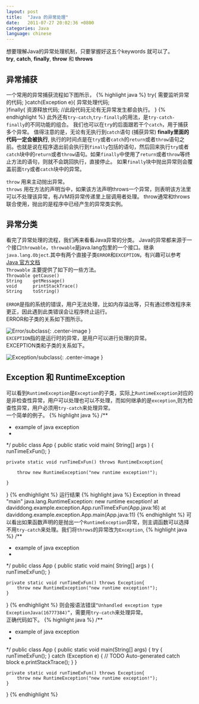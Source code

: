 ```yaml
---
layout: post
title:  "Java 的异常处理"
date:   2011-07-27 20:02:36 +0800
categories: Java
language: chinese
---
```

想要理解Java的异常处理机制，只要掌握好这五个keywords 就可以了。   
**try**, **catch**, **finally**, **throw** 和 **throws** <br>

## 异常捕获
一个常用的异常捕获流程如下图所示，
{% highlight java %}
try{
    需要监听异常的代码;
}catch(Exception e){
    异常处理代码;   
}finally{
    资源释放代码; //此段代码无论有无异常发生都会执行。
}
{% endhighlight %}
此外还有`try-catch`,`try-finally`的用法，是`try-catch-finally`的不同功能的组合。
我们也可以在`tr`y的后面跟若干个`catch`，用于捕获多个异常。
值得注意的是，无论有无执行到`catch`语句 (捕获异常) **finally里面的代码一定会被执行**, 执行的时间点是在`try`或者`catch`的`return`或者`throw`语句之前。也就是说在程序退出前会执行到`finally`包括的语句，然后回来执行`try`或者`catch`块中的`return`或者`throw`语句。如果`finally`中使用了`return`或者`throw`等终止方法的语句，则就不会跳回执行，直接停止。
如果`finally`块中抛出异常则会覆盖前面`try`或者`catch`块中的异常。

`throw` 用来主动抛出异常。<br>
`throws` 用在方法的声明当中，如果该方法声明throws一个异常，则表明该方法里可以不处理该异常，有JVM将异常传递里上层调用者处理。
throw通常和throws联合使用，抛出的是程序中已经产生的异常类实例。

## 异常分类
看完了异常处理的流程，我们再来看看Java异常的分类。
Java的异常都来源于一个接口`throwable`，`throwable`是java.lang包里的一个接口。继承`java.lang.Object`.其中有两个直接子类`ERROR`和`EXCEPTION`，有兴趣可以参考 [Java 官方文档](https://docs.oracle.com/javase/8/docs/api/)<br>
`Throwable` 主要提供了如下的一些方法。<br>
`Throwable getCause()`<br>
`String    getMessage()`<br>
`void      printStackTrace()`<br>
`String    toString()`<br>
<br>
`ERROR`是指的系统的错误，用户无法处理，比如内存溢出等，只有通过修改程序来更正，因此遇到此类错误会让程序终止运行。<br>
ERROR和子类的关系如下图所示。<br>

![Error/subclass]({{site.baseurl}}/assets/image/java-throwable-error.png){: .center-image }<br>
`EXCEPTION`指的是运行时的异常，是用户可以进行处理的异常。<br>
EXCEPTION类和子类的关系如下。<br>

![Exception/subclass]({{site.baseurl}}/assets/image/java-throwable-exception.png){: .center-image }<br>
## Exception 和 RuntimeException
可以看到`RuntimeException`是`Exception`的子类，实际上`RuntimeException`对应的是非检查性异常，用户可以处理也可以不处理，而如何继承的是`exception`,则为检查性异常，用户必须用`try-catch`来处理异常。<br>
一个简单的例子。
{% highlight java %}
/**
 * example of java exception
 *
 */
public class App 
{
    public static void main( String[] args )
    {
        runTimeExFun();
    }

    private static void runTimeExFun() throws RuntimeException{

        throw new RuntimeException("new runtime exception!");
        
    }
}
{% endhighlight %}
运行结果
{% highlight java %}
Exception in thread "main" java.lang.RuntimeException: new runtime exception!
        at daviddong.example.exception.App.runTimeExFun(App.java:16)
        at daviddong.example.exception.App.main(App.java:11)
{% endhighlight %}
可以看出如果函数声明的是抛出一个`RuntimeException`异常，则主调函数可以选择不用`try-catch`来处理。我们将`throws`的异常改为`Exception`,
{% highlight java %}
/**
 * example of java exception
 *
 */
public class App 
{
    public static void main( String[] args )
    {
        runTimeExFun();
    }

    private static void runTimeExFun() throws Exception{
        throw new RuntimeException("new runtime exception!");
    }
}
{% endhighlight %}
则会报语法错误`“Unhandled exception type ExceptionJava(16777384)”`，需要用`try-catch`来处理异常。<br>
正确代码如下。
{% highlight java %}
/**
 * example of java exception
 *
 */
public class App {
    public static void main(String[] args) {
        try {
            runTimeExFun();
        } catch (Exception e) {
            // TODO Auto-generated catch block
            e.printStackTrace();
        }
    }

    private static void runTimeExFun() throws Exception{
        throw new RuntimeException("new runtime exception!");
    }
}
{% endhighlight %}
